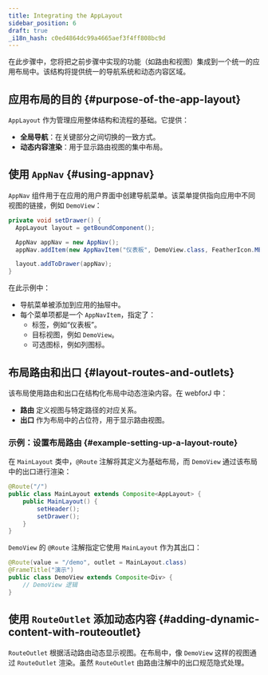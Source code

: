```yaml
---
title: Integrating the AppLayout
sidebar_position: 6
draft: true
_i18n_hash: c0ed4864dc99a4665aef3f4ff808bc9d
---
```

在此步骤中，您将把之前步骤中实现的功能（如路由和视图）集成到一个统一的应用布局中。该结构将提供统一的导航系统和动态内容区域。

## 应用布局的目的 {#purpose-of-the-app-layout}

`AppLayout` 作为管理应用整体结构和流程的基础。它提供：
- **全局导航**：在关键部分之间切换的一致方式。
- **动态内容渲染**：用于显示路由视图的集中布局。

## 使用 `AppNav` {#using-appnav}

`AppNav` 组件用于在应用的用户界面中创建导航菜单。该菜单提供指向应用中不同视图的链接，例如 `DemoView`：

```java title="MainLayout.java"
private void setDrawer() {
  AppLayout layout = getBoundComponent();

  AppNav appNav = new AppNav();
  appNav.addItem(new AppNavItem("仪表板", DemoView.class, FeatherIcon.MESSAGE_CIRCLE.create()));

  layout.addToDrawer(appNav);
}
```

在此示例中：
- 导航菜单被添加到应用的抽屉中。
- 每个菜单项都是一个 `AppNavItem`，指定了：
  - 标签，例如“仪表板”。
  - 目标视图，例如 `DemoView`。
  - 可选图标，例如列图标。

## 布局路由和出口 {#layout-routes-and-outlets}

该布局使用路由和出口在结构化布局中动态渲染内容。在 webforJ 中：
- **路由** 定义视图与特定路径的对应关系。
- **出口** 作为布局中的占位符，用于显示路由视图。

### 示例：设置布局路由 {#example-setting-up-a-layout-route}

在 `MainLayout` 类中，`@Route` 注解将其定义为基础布局，而 `DemoView` 通过该布局中的出口进行渲染：

```java title="MainLayout.java"
@Route("/")
public class MainLayout extends Composite<AppLayout> {
    public MainLayout() {
        setHeader();
        setDrawer();
    }
}
```

`DemoView` 的 `@Route` 注解指定它使用 `MainLayout` 作为其出口：

```java title="DemoView.java"
@Route(value = "/demo", outlet = MainLayout.class)
@FrameTitle("演示")
public class DemoView extends Composite<Div> {
    // DemoView 逻辑
}
```

## 使用 `RouteOutlet` 添加动态内容 {#adding-dynamic-content-with-routeoutlet}

`RouteOutlet` 根据活动路由动态显示视图。在布局中，像 `DemoView` 这样的视图通过 `RouteOutlet` 渲染。虽然 `RouteOutlet` 由路由注解中的出口规范隐式处理。
